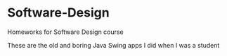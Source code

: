 # Software-Design
Homeworks for Software Design course

These are the old and boring Java Swing apps I did when I was a student
